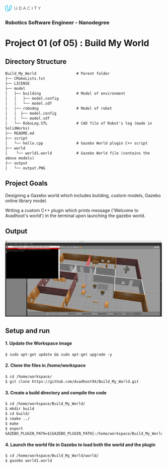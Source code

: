 <img src="Udacity_banner2.jpg" height ="20">

### Robotics Software Engineer - Nanodegree

# Project 01 (of 05) : Build My World 
## Directory Structure
```
Build_My_World                  # Parent folder
├── CMakeLists.txt                
├── LICENSE
├── model                          
│   ├── building                # Model of environment
│   │   ├── model.config
│   │   └── model.sdf
│   │── robodog                 # Model of robot
│   │  ├── model.config
│   │  └── model.sdf
│   └── RoboLeg.STL             # CAD file of Robot's leg (made in SolidWorks)  
├── README.md 
├── script
│   └── hello.cpp               # Gazebo World plugin C++ script
├── world
│    └── world1.world           # Gazebo World file (contains the above models) 
├── output
│   └── output.PNG
```



## Project Goals
Designing a Gazebo world which includes building, custom models, Gazebo online library model.

Writing a custom C++ plugin which prints message ('Welcome to Avadhoot's world') in the terminal upon launching the gazebo world.




## Output 
<img src="output/output.PNG">

## Setup and run
#### 1. Update the Workspace image
```
$ sudo apt-get update && sudo apt-get upgrade -y 
```

#### 2. Clone the files in /home/workspace
```
$ cd /home/workspace/
$ git clone https://github.com/Avadhoot94/Build_My_World.git
```
#### 3. Create a build directory and compile the code
```
$ cd /home/workspace/Build_My_World/
$ mkdir build
$ cd build/
$ cmake ../
$ make
$ export GAZEBO_PLUGIN_PATH=${GAZEBO_PLUGIN_PATH}:/home/workspace/Build_My_World/build
```

#### 4. Launch the world file in Gazebo to load both the world and the plugin
```
$ cd /home/workspace/Build_My_World/world/
$ gazebo world1.world
```
